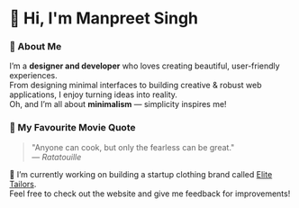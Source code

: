 # 👋 Hi, I'm Manpreet Singh

### 🌟 About Me
I’m a **designer and developer** who loves creating beautiful, user-friendly experiences.  
From designing minimal interfaces to building creative & robust web applications, I enjoy turning ideas into reality.<br/>
Oh, and I’m all about **minimalism** — simplicity inspires me!

### 🔖 My Favourite Movie Quote
> "Anyone can cook, but only the fearless can be great."  
> — *Ratatouille*

🔭 I’m currently working on building a startup clothing brand called [Elite Tailors](http://elitetailors.in).  
Feel free to check out the website and give me feedback for improvements!

